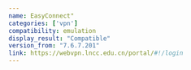 ```yaml
---
name: EasyConnect"
categories: ['vpn']
compatibility: emulation
display_result: "Compatible"
version_from: "7.6.7.201"
link: https://webvpn.lncc.edu.cn/portal/#!/login
---
```

